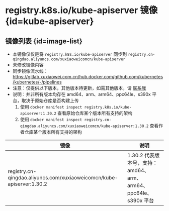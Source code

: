 # registry.k8s.io/kube-apiserver 镜像 {id=kube-apiserver}

## 镜像列表 {id=image-list}

- 本镜像仅仅是将 `registry.k8s.io/kube-apiserver` 同步到 `registry.cn-qingdao.aliyuncs.com/xuxiaoweicomcn/kube-apiserver`
- 未修改镜像内容
- 同步镜像流水线：https://gitlab.xuxiaowei.com.cn/hub.docker.com/github.com/kubernetes/kubernetes/-/pipelines
- 注意：仅提供以下版本，其他版本待更新，如需其他版本，请 [联系我](../../../guide/website.md)
- 说明：并非所有版本均存在 amd64、arm、arm64、ppc64le、s390x 平台，取决于原始仓库是否构建上传
    1. 使用 `docker manifest inspect registry.k8s.io/kube-apiserver:1.30.2` 查看原始仓库某个版本所有支持的架构
    2. 使用 `docker manifest inspect registry.cn-qingdao.aliyuncs.com/xuxiaoweicomcn/kube-apiserver:1.30.2` 查看作者仓库某个版本所有支持的架构

| 镜像                                                                    | 说明                                               |
|-----------------------------------------------------------------------|--------------------------------------------------|
| registry.cn-qingdao.aliyuncs.com/xuxiaoweicomcn/kube-apiserver:1.30.2 | 1.30.2 代表版本号，支持：amd64、arm、arm64、ppc64le、s390x 平台 |

<style>

._image_registry_cn-qingdao_aliyuncs_com_xuxiaoweicomcn_kube-apiserver table tr th:nth-child(1), 
._image_registry_cn-qingdao_aliyuncs_com_xuxiaoweicomcn_kube-apiserver table tr td:nth-child(1) {
    min-width: 510px;
}

._image_registry_cn-qingdao_aliyuncs_com_xuxiaoweicomcn_kube-apiserver table tr th:nth-child(2), 
._image_registry_cn-qingdao_aliyuncs_com_xuxiaoweicomcn_kube-apiserver table tr td:nth-child(2) {
    min-width: 485px;
}

</style>